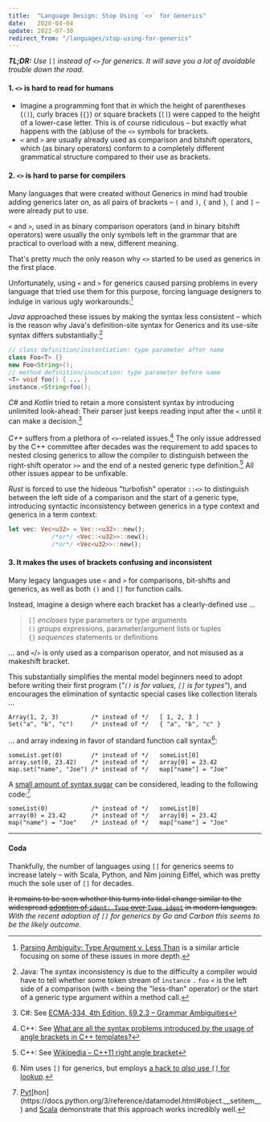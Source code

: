 ```yaml
---
title:  "Language Design: Stop Using `<>` for Generics"
date:   2020-04-04
update: 2022-07-30
redirect_from: "/languages/stop-using-for-generics"
---
```


_**TL;DR:** Use_ `[]` _instead of_ `<>` _for generics. It will save you a lot of avoidable trouble down the road._

#### 1. `<>` is hard to read for humans

- Imagine a programming font that in which the height of parentheses (`()`), curly braces (`{}`) or
  square brackets (`[]`) were capped to the height of a lower-case letter.
  This is of course ridiculous – but exactly what happens with the (ab)use of the `<>` symbols for brackets.
- `<` and `>` are usually already used as comparison and bitshift operators, which (as binary operators)
  conform to a completely different grammatical structure compared to their use as brackets.

#### 2. `<>` is hard to parse for compilers

Many languages that were created without Generics in mind had trouble adding generics later on,
as all pairs of brackets – `(` and `)`, `{` and `}`, `[` and `]` – were already put to use.

`<` and `>`, used in as binary comparison operators (and in binary bitshift operators)
were usually the only symbols left in the grammar that are practical to overload with a new,
different meaning.

That's pretty much the only reason why `<>` started to be used as generics in the first place.

Unfortunately, using `<` and `>` for generics caused parsing problems in every language that tried
use them for this purpose, forcing language designers to indulge in various ugly workarounds:[^related]

_Java_ approached these issues by making the syntax less consistent – which is the reason why Java's
definition-site syntax for Generics and its use-site syntax differs substantially:[^java]

```java
// class definition/instantiation: type parameter after name
class Foo<T> {}
new Foo<String>();
// method definition/invocation: type parameter before name
<T> void foo() { ... }
instance.<String>foo();
```

_C#_ and _Kotlin_ tried to retain a more consistent syntax by introducing unlimited look-ahead:
Their parser just keeps reading input after the `<` until it can make a decision.[^csharp]

_C++_ suffers from a plethora of `<>`-related issues.[^cpp1]
The only issue addressed by the C++ committee after decades was the requirement to add spaces to
nested closing generics to allow the compiler to distinguish between the right-shift operator `>>`
and the end of a nested generic type definition.[^cpp2] All other issues appear to be unfixable.

_Rust_ is forced to use the hideous "turbofish" operator `::<>` to distinguish between the left side of a
comparison and the start of a generic type, introducing syntactic inconsistency between generics in
a type context and generics in a term context:

```rust
let vec: Vec<u32> = Vec::<u32>::new();
            /*or*/ <Vec::<u32>>::new();
            /*or*/ <Vec<u32>>::new();
```

#### 3. It makes the uses of brackets confusing and inconsistent

Many legacy languages use `<` and `>` for comparisons, bit-shifts and generics, as well as both `()` and `[]` for function calls.

Instead, imagine a design where each bracket has a clearly-defined use ...

> `[]` _encloses_ type parameters or type arguments<br/>
> `()` _groups_ expressions, parameter/argument lists or tuples<br/>
> `{}` _sequences_ statements or definitions<br/>

... and `<`/`>` is only used as a comparison operator, and not misused as a makeshift bracket.

This substantially simplifies the mental model beginners need to adopt before writing their first program
(_"`()` is for values, `[]` is for types"_), and encourages the elimination of syntactic special cases like collection literals ...

```
Array(1, 2, 3)         /* instead of */   [ 1, 2, 3 ]
Set("a", "b", "c")     /* instead of */   { "a", "b", "c" }
```

... and array indexing in favor of standard function call syntax[^nim]:

```
someList.get(0)        /* instead of */   someList[0]
array.set(0, 23.42)    /* instead of */   array[0] = 23.42
map.set("name", "Joe") /* instead of */   map["name"] = "Joe"
```

A [small amount of syntax sugar](useful-syntax-sugar) can be considered, leading to the following code:[^pythonscala]

```
someList(0)            /* instead of */   someList[0]
array(0) = 23.42       /* instead of */   array[0] = 23.42
map("name") = "Joe"    /* instead of */   map["name"] = "Joe"
```

---

#### Coda

Thankfully, the number of languages using `[]` for generics seems to increase lately –
with Scala, Python, and Nim joining Eiffel, which was pretty much the sole user of `[]` for decades.

~~It remains to be seen whether this turns into tidal change similar to the widespread
[adoption of `ident: Type` over `Type ident`](https://soc.me/languages/type-annotations) in modern languages.~~
_With the recent adoption of `[]` for generics by Go and Carbon this seems to be the likely outcome._


[^related]: [Parsing Ambiguity: Type Argument v. Less Than](https://keleshev.com/parsing-ambiguity-type-argument-v-less-than) is a similar article focusing on some of these issues in more depth.  
[^java]: Java: The syntax inconsistency is due to the difficulty a compiler would have to tell whether some token stream of `instance` `.` `foo` `<` is the left side of a comparison (with `<` being the "less-than" operator) or the start of a generic type argument within a method call.
[^csharp]: C#: See [ECMA-334, 4th Edition, §9.2.3 – Grammar Ambiguities](https://www.ecma-international.org/publications/files/ECMA-ST/Ecma-334.pdf)
[^cpp1]: C++: See [What are all the syntax problems introduced by the usage of angle brackets in C++ templates?](https://stackoverflow.com/questions/7304699/what-are-all-the-syntax-problems-introduced-by-the-usage-of-angle-brackets-in-c)
[^cpp2]: C++: See [Wikipedia – C++11 right angle bracket](https://en.wikipedia.org/wiki/C%2B%2B11#Right_angle_bracket)
[^javalit]: Java pretty much abandoned arrays – they never integrated them with collections in 1.2, let alone generics in 1.5.
[^jslit]: JavaScript stopped giving out new collection literals almost immediately after its first release – no collection type added since received its own literals (`Set`, `Map`, `ByteBuffer`, ...).
[^nim]: Nim uses `[]` for generics, but employs [a hack to _also_ use `[]` for lookup](https://nim-lang.org/docs/manual.html#procedures-method-call-syntax).
[^pythonscala]: [Pyt](https://docs.python.org/3/reference/datamodel.html#object.__getitem__)[hon](https://docs.python.org/3/reference/datamodel.html#object.__setitem__) and [Scala](https://otfried.org/scala/apply.html) demonstrate that this approach works incredibly well.
